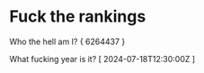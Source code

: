 # Fuck the rankings

Who the hell am I?
{ 6264437 }

What fucking year is it?
[ 2024-07-18T12:30:00Z ]
